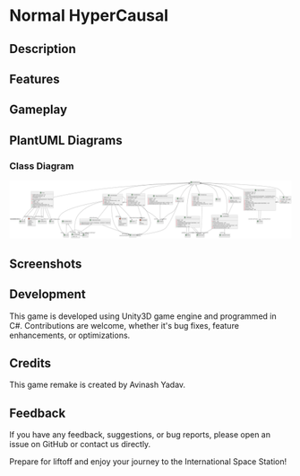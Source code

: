 # Normal HyperCausal 
## Description

## Features


## Gameplay


## PlantUML Diagrams

### Class Diagram

![Class Diagram](include.png)


## Screenshots

<!-- ![Screenshot 2](screenshots/screenshot2.png)
![Screenshot 1](screenshots/Screenshot%202024-03-25%20205157.png)
![Screenshot 3](screenshots/screenshot3.png) -->
## Development

This game is developed using Unity3D game engine and programmed in C#. Contributions are welcome, whether it's bug fixes, feature enhancements, or optimizations.
## Credits

This game remake is created by Avinash Yadav.

## Feedback

If you have any feedback, suggestions, or bug reports, please open an issue on GitHub or contact us directly.

Prepare for liftoff and enjoy your journey to the International Space Station!